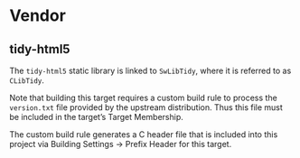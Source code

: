 # Vendor

## tidy-html5

The `tidy-html5` static library is linked to `SwLibTidy`, where it is referred 
to as `CLibTidy`.

Note that building this target requires a custom build rule to process the
`version.txt` file provided by the upstream distribution. Thus this file must
be included in the target’s Target Membership.

The custom build rule generates a C header file that is included into this
project via Building Settings -> Prefix Header for this target.
